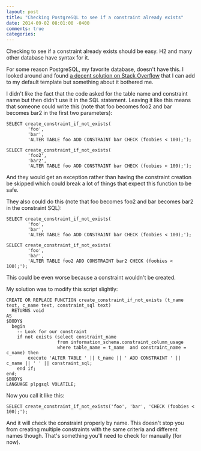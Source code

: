 ```yaml
---
layout: post
title: "Checking PostgreSQL to see if a constraint already exists"
date: 2014-09-02 08:01:00 -0400
comments: true
categories: 
---
```

Checking to see if a constraint already exists should be easy.  H2 and many other database have syntax for it.

For some reason PostgreSQL, my favorite database, doesn't have this.  I looked around and found [a decent solution on Stack Overflow](https://stackoverflow.com/questions/6801919/postgres-add-constraint-if-it-doesnt-already-exist?answertab=votes#tab-top) that I can add to my default template but something about it bothered me.

I didn't like the fact that the code asked for the table name and constraint name but then didn't use it in the SQL statement.  Leaving it like this means that someone could write this (note that foo becomes foo2 and bar becomes bar2 in the first two parameters):

``` postgres
SELECT create_constraint_if_not_exists(
        'foo',
        'bar',
        'ALTER TABLE foo ADD CONSTRAINT bar CHECK (foobies < 100);');

SELECT create_constraint_if_not_exists(
        'foo2',
        'bar2',
        'ALTER TABLE foo ADD CONSTRAINT bar CHECK (foobies < 100);');
```

And they would get an exception rather than having the constraint creation be skipped which could break a lot of things that expect this function to be safe.

They also could do this (note that foo becomes foo2 and bar becomes bar2 in the constraint SQL):

``` postgres
SELECT create_constraint_if_not_exists(
        'foo',
        'bar',
        'ALTER TABLE foo ADD CONSTRAINT bar CHECK (foobies < 100);');

SELECT create_constraint_if_not_exists(
        'foo',
        'bar',
        'ALTER TABLE foo2 ADD CONSTRAINT bar2 CHECK (foobies < 100);');
```

This could be even worse because a constraint wouldn't be created. 

My solution was to modify this script slightly:

``` plpgsql
CREATE OR REPLACE FUNCTION create_constraint_if_not_exists (t_name text, c_name text, constraint_sql text)
  RETURNS void
AS
$BODY$
  begin
    -- Look for our constraint
    if not exists (select constraint_name 
                   from information_schema.constraint_column_usage 
                   where table_name = t_name  and constraint_name = c_name) then
        execute 'ALTER TABLE ' || t_name || ' ADD CONSTRAINT ' || c_name || ' ' || constraint_sql;
    end if;
end;
$BODY$
LANGUAGE plpgsql VOLATILE;
```

Now you call it like this:

``` postgres
SELECT create_constraint_if_not_exists('foo', 'bar', 'CHECK (foobies < 100);');
```

And it will check the constraint properly by name.  This doesn't stop you from creating multiple constraints with the same criteria and different names though.  That's something you'll need to check for manually (for now).